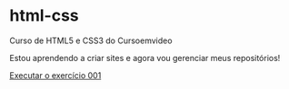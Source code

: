 # html-css
 Curso de HTML5 e CSS3 do Cursoemvideo
 
 Estou aprendendo a criar sites e agora vou gerenciar meus repositórios!

 <a href="https://felippepellegrino.github.io/html-css/exercicios/ex001/index.html">Executar o exercício 001</a>
